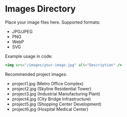 # Images Directory

Place your image files here. Supported formats:
- JPG/JPEG
- PNG
- WebP
- SVG

Example usage in code:
```jsx
<img src="/images/your-image.jpg" alt="Description" />
```

Recommended project images:
- project1.jpg (Metro Office Complex)
- project2.jpg (Skyline Residential Tower)
- project3.jpg (Industrial Manufacturing Plant)
- project4.jpg (City Bridge Infrastructure)
- project5.jpg (Shopping Center Development)
- project6.jpg (Hospital Medical Center)